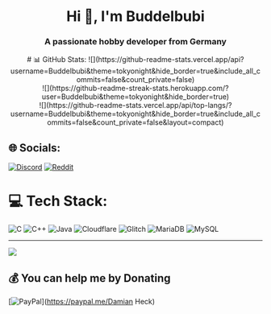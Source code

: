 <h1 align="center">Hi 👋, I'm Buddelbubi</h1>
<h3 align="center">A passionate hobby developer from Germany</h3>

<p align="center">
# 📊 GitHub Stats:
![](https://github-readme-stats.vercel.app/api?username=Buddelbubi&theme=tokyonight&hide_border=true&include_all_commits=false&count_private=false)<br/>
![](https://github-readme-streak-stats.herokuapp.com/?user=Buddelbubi&theme=tokyonight&hide_border=true)<br/>
![](https://github-readme-stats.vercel.app/api/top-langs/?username=Buddelbubi&theme=tokyonight&hide_border=true&include_all_commits=false&count_private=false&layout=compact)
 </p>

## 🌐 Socials:
[![Discord](https://img.shields.io/badge/Discord-%237289DA.svg?logo=discord&logoColor=white)](htttps://discord.gg/https://discordapp.com/users/468499875718234112) [![Reddit](https://img.shields.io/badge/Reddit-%23FF4500.svg?logo=Reddit&logoColor=white)](https://reddit.com/user/buddelbubi) 

# 💻 Tech Stack:
![C](https://img.shields.io/badge/c-%2300599C.svg?style=flat&logo=c&logoColor=white) ![C++](https://img.shields.io/badge/c++-%2300599C.svg?style=flat&logo=c%2B%2B&logoColor=white) ![Java](https://img.shields.io/badge/java-%23ED8B00.svg?style=flat&logo=java&logoColor=white) ![Cloudflare](https://img.shields.io/badge/Cloudflare-F38020?style=flat&logo=Cloudflare&logoColor=white) ![Glitch](https://img.shields.io/badge/glitch-%233333FF.svg?style=flat&logo=glitch&logoColor=white) ![MariaDB](https://img.shields.io/badge/MariaDB-003545?style=flat&logo=mariadb&logoColor=white) ![MySQL](https://img.shields.io/badge/mysql-%2300f.svg?style=flat&logo=mysql&logoColor=white)


---
[![](https://visitcount.itsvg.in/api?id=Buddelbubi&icon=0&color=0)](https://visitcount.itsvg.in)

  ## 💰 You can help me by Donating
  [![PayPal](https://img.shields.io/badge/PayPal-00457C?style=for-the-badge&logo=paypal&logoColor=white)](https://paypal.me/Damian Heck) 

  
<!-- Proudly created with GPRM ( https://gprm.itsvg.in ) -->

